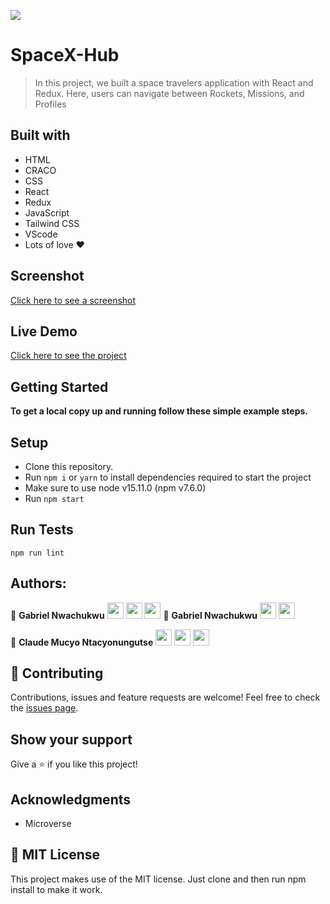![](https://img.shields.io/badge/Microverse-blueviolet)
# SpaceX-Hub
> In this project, we built a space travelers application with React and Redux. Here, users can navigate between Rockets, Missions, and Profiles
## Built with
- HTML
- CRACO
- CSS
- React
- Redux
- JavaScript
- Tailwind CSS
- VScode
- Lots of love :heart:
## Screenshot
[Click here to see a screenshot](<img width="1440" alt="Screen Shot 2021-11-27 at 6 43 52 AM" src="https://user-images.githubusercontent.com/62937819/143659785-7746b52e-3a7b-495b-a550-16aeead6648c.png">
)
## Live Demo
[Click here to see the project](https://spacexapi-demo.netlify.app/)
## Getting Started
**To get a local copy up and running follow these simple example steps.**
## Setup
- Clone this repository.
- Run ``npm i`` or ``yarn`` to install dependencies required to start the project
- Make sure to use node v15.11.0 (npm v7.6.0)
- Run ``npm start``
## Run Tests
```
npm run lint
```
## Authors:
👤 **Gabriel Nwachukwu**
[<code><img height="26" src="https://cdn.iconscout.com/icon/free/png-256/github-153-675523.png"></code>](https://github.com/gabrielcoder247)
[<code><img height="26" src="https://upload.wikimedia.org/wikipedia/commons/thumb/c/c9/Linkedin.svg/1200px-Linkedin.svg.png"></code>](https://www.linkedin.com/in/gabriel-nwachukwu/)
 <a href="mailto:gabrielcoder247@gmail.com?subject=Hey Gabriel?"><img height="26" src="https://cdn.worldvectorlogo.com/logos/official-gmail-icon-2020-.svg"></a>
 👤 **Gabriel Nwachukwu**
[<code><img height="26" src="https://cdn.iconscout.com/icon/free/png-256/github-153-675523.png"></code>](https://github.com/gabrielcoder247)
[<code><img height="26" src="https://upload.wikimedia.org/wikipedia/commons/thumb/c/c9/Linkedin.svg/1200px-Linkedin.svg.png"></code>](https://www.linkedin.com/in/gabriel-nwachukwu/)

 👤 **Claude Mucyo Ntacyonungutse**
[<code><img height="26" src="https://cdn.iconscout.com/icon/free/png-256/github-153-675523.png"></code>](https://github.com/Mucyosoda)
[<code><img height="26" src="https://upload.wikimedia.org/wikipedia/sco/thumb/9/9f/Twitter_bird_logo_2012.svg/1200px-Twitter_bird_logo_2012.svg.png"></code>]( https://twitter.com/ClaudeMucyo1)
 <a href="mailto:mucyosofa@gmail.com?subject=Hey Mucyo!"><img height="26" src="https://cdn.worldvectorlogo.com/logos/official-gmail-icon-2020-.svg"></a>

## 🤝 Contributing
Contributions, issues and feature requests are welcome!
Feel free to check the [issues page](https://github.com/nikoescobal/space-travelers/issues).
## Show your support
Give a ⭐️ if you like this project!
## Acknowledgments
- Microverse
## 📝 MIT License
This project makes use of the MIT license.
Just clone and then run npm install to make it work.




